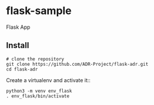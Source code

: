 # flask-sample
Flask App


Install
-------

    # clone the repository
    git clone https://github.com/ADR-Project/flask-adr.git
    cd flask-adr

Create a virtualenv and activate it::

    python3 -m venv env_flask
    . env_flask/bin/activate
